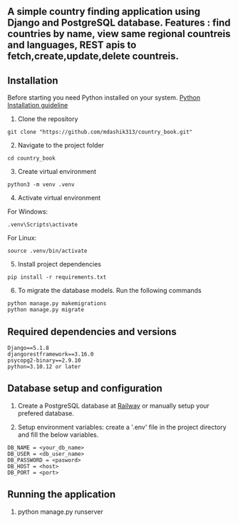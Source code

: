 <h2> A simple country finding application using Django and PostgreSQL database. Features : find countries by name, view same regional countreis and languages, REST apis to fetch,create,update,delete countreis. </h2>

## Installation
Before starting you need Python installed on your system. [Python Installation guideline](https://packaging.python.org/en/latest/tutorials/installing-packages/)

1. Clone the repository

```
git clone "https://github.com/mdashik313/country_book.git"
```
2. Navigate to the project folder
```
cd country_book
```
3. Create virtual environment
```
python3 -m venv .venv
```
4. Activate virtual environment

For Windows:
```
.venv\Scripts\activate
```
For Linux:
```
source .venv/bin/activate
```
5. Install project dependencies
```
pip install -r requirements.txt
```
6. To migrate the database models. Run the following commands
```
python manage.py makemigrations
python manage.py migrate
```
## Required dependencies and versions
```
Django==5.1.8
djangorestframework==3.16.0
psycopg2-binary==2.9.10
python=3.10.12 or later
```

## Database setup and configuration

1. Create a PostgreSQL database at [Railway](https://railway.com/) or manually setup your prefered database.

2. Setup environment variables: create a '.env' file in the project directory and fill the below variables.
```
DB_NAME = <your_db_name>
DB_USER = <db_user_name>
DB_PASSWORD = <pasword>
DB_HOST = <host>
DB_PORT = <port>
```
## Running the application

1. python manage.py runserver
